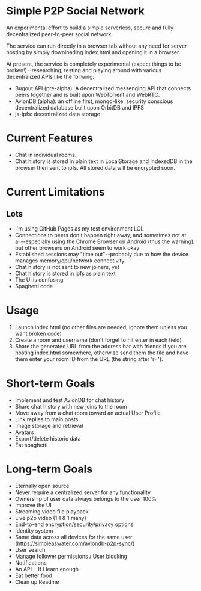 # Simple P2P Social Network
An experimental effort to build a simple serverless, secure and fully decentralized peer-to-peer social network.

The service can run directly in a browser tab without any need for server hosting by simply downloading index.html and opening it in a browser.

At present, the service is completely experimental (expect things to be broken!)--researching, testing and playing around with various decentralized APIs like the follwing:

- Bugout API (pre-alpha): A decentralized messenging API that connects peers together and is built upon WebTorrent and WebRTC.
- AvionDB (alpha): an offline first, mongo-like, security conscious decentralized database built upon OrbitDB and IPFS
- js-ipfs: decentralized data storage

# Current Features
- Chat in individual rooms.
- Chat history is stored in plain text in LocalStorage and IndexedDB in the browser then sent to ipfs. All stored data will be encrypted soon.

# Current Limitations
## Lots
- I'm using GitHub Pages as my test environment LOL
- Connections to peers don't happen right away, and sometimes not at all--especially using the Chrome Browser on Android (thus the warning), but other browsers on Android seem to work okay
- Established sessions may "time out"--probably due to how the device manages memory/cpu/network connectivity
- Chat history is not sent to new joiners, yet
- Chat history is stored in ipfs as plain text
- The UI is confusing
- Spaghetti code

# Usage
1. Launch index.html (no other files are needed; ignore them unless you want broken code)
2. Create a room and username (don't forget to hit enter in each field)
3. Share the generated URL from the address bar with friends if you are hosting index.html somewhere, otherwise send them the file and have them enter your room ID from the URL (the string after 'r=').

# Short-term Goals
- Implement and test AvionDB for chat history
- Share chat history with new joins to the room
- Move away from a chat room toward an actual User Profile
- Link replies to main posts
- Image storage and retrieval
- Avatars
- Export/delete historic data
- Eat spaghetti

# Long-term Goals
- Eternally open source
- Never require a centralized server for any functionality
- Ownership of user data always belongs to the user 100%
- Improve the UI
- Streaming video file playback
- Live p2p video (1:1 & 1:many)
- End-to-end encryption/security/privacy options
- Identity system
- Same data across all devices for the same user (https://simpleaswater.com/aviondb-p2p-sync/)
- User search
- Manage follower permissions / User blocking
- Notifications
- An API --If I learn enough
- Eat better food
- Clean up Readme
